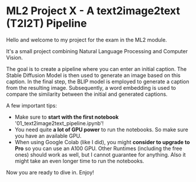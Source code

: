 # ML2 Project X - A text2image2text (T2I2T) Pipeline
Hello and welcome to my project for the exam in the ML2 module.

It's a small project combining Natural Language Processing and Computer Vision.

The goal is to create a pipeline where you can enter an initial caption. The Stable Diffusion Model is then used to generate an image based on this caption. In the final step, the BLIP model is employed to generate a caption from the resulting image. Subsequently, a word embedding is used to compare the similarity between the initial and generated captions.

A few important tips:
* Make sure to **start with the first notebook** '01_text2image2text_pipeline.ipynb'!
* You need quite **a lot of GPU power** to run the notebooks. So make sure you have an available GPU.
* When using Google Colab (like I did), you might **consider to upgrade to Pro** so you can use an A100 GPU. Other Runtimes (including the free ones) should work as well, but I cannot guarantee for anything. Also it might take an even longer time to run the notebooks. 

Now you are ready to dive in. Enjoy!